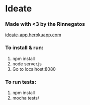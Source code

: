 # Ideate
### Made with <3 by the Rinnegatos

[ideate-app.herokuapp.com](https://ideate-app.herokuapp.com)

### To install & run:
1. npm install
2. node server.js 
3. Go to localhost:8080

### To run tests:
1. npm install
2. mocha tests/

